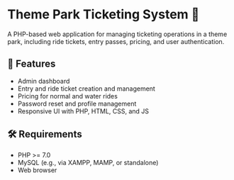 # Theme Park Ticketing System 🎢

A PHP-based web application for managing ticketing operations in a theme park, including ride tickets, entry passes, pricing, and user authentication.

## 🚀 Features

- Admin dashboard
- Entry and ride ticket creation and management
- Pricing for normal and water rides
- Password reset and profile management
- Responsive UI with PHP, HTML, CSS, and JS

## 🛠️ Requirements

- PHP >= 7.0
- MySQL (e.g., via XAMPP, MAMP, or standalone)
- Web browser


